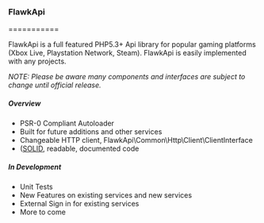 ### FlawkApi
===========

FlawkApi is a full featured PHP5.3+ Api library for popular gaming platforms (Xbox Live, Playstation Network, Steam). FlawkApi is easily implemented with any projects.

*NOTE: Please be aware many components and interfaces are subject to change until official release.*

##### Overview

 - PSR-0 Compliant Autoloader
 - Built for future additions and other services
 - Changeable HTTP client, FlawkApi\Common\Http\Client\ClientInterface
 - ([SOLID](http://en.wikipedia.org/wiki/SOLID_(object-oriented_design)), readable, documented code

##### In Development

 - Unit Tests
 - New Features on existing services and new services
 - External Sign in for existing services
 - More to come
